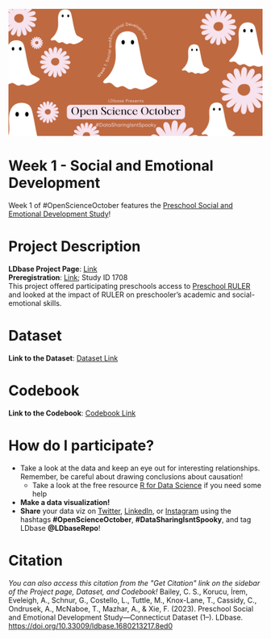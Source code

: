 ![Alt Text](Open%20Science%20October%20Week%201%20Banner.png)
# Week 1 - Social and Emotional Development
Week 1 of #OpenScienceOctober features the [Preschool Social and Emotional Development Study](https://ldbase.org/projects/831f89a2-fa65-47d6-9807-66aabe4ba83d)!

# Project Description
**LDbase Project Page**: [Link]( https://ldbase.org/projects/831f89a2-fa65-47d6-9807-66aabe4ba83d)\
**Preregistration**: [Link]( https://sreereg.icpsr.umich.edu/); Study ID 1708\
This project offered participating preschools access to [Preschool RULER]( https://www.rulerapproach.org/) and looked at the impact of RULER on preschooler’s academic and social-emotional skills. 

# Dataset
**Link to the Dataset**: [Dataset Link](https://ldbase.org/datasets/38d4a723-c167-4908-a250-2cf29a4ff49b)

# Codebook
**Link to the Codebook**: [Codebook Link](https://ldbase.org/documents/50e6e8ba-78ff-4f85-a3eb-a1e0c56ddda8)

# How do I participate?
-  Take a look at the data and keep an eye out for interesting relationships. Remember, be careful about drawing conclusions about causation!
   -  Take a look at the free resource [R for Data Science](https://r4ds.hadley.nz/) if you need some help
- **Make a data visualization!**
- **Share** your data viz on [Twitter](https://twitter.com/LDbaseRepo), [LinkedIn](https://www.linkedin.com/company/ldbaserepo/?viewAsMember=true), or [Instagram](https://www.instagram.com/ldbaserepo/) using the hashtags **#OpenScienceOctober**, **#DataSharingIsntSpooky**, and tag LDbase **@LDbaseRepo**!

# Citation
*You can also access this citation from the "Get Citation" link on the sidebar of the Project page, Dataset, and Codebook!*
Bailey, C. S., Korucu, İrem, Eveleigh, A., Schnur, G., Costello, L., Tuttle, M., Knox-Lane, T., Cassidy, C., Ondrusek, A., McNaboe, T., Mazhar, A., & Xie, F. (2023). Preschool Social and Emotional Development Study—Connecticut Dataset (1–). LDbase. https://doi.org/10.33009/ldbase.1680213217.8ed0
